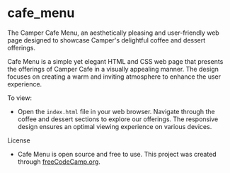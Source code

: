 # cafe_menu
The Camper Cafe Menu, an aesthetically pleasing and user-friendly web page designed to showcase Camper's delightful coffee and dessert offerings.

Cafe Menu is a simple yet elegant HTML and CSS web page that presents the offerings of Camper Cafe in a visually appealing manner. The design focuses on creating a warm and inviting atmosphere to enhance the user experience.

To view:
- Open the `index.html` file in your web browser. Navigate through the coffee and dessert sections to explore our offerings. The responsive design ensures an optimal viewing experience on various devices.

License
- Cafe Menu is open source and free to use. This project was created through [freeCodeCamp.org](https://www.freecodecamp.org).
